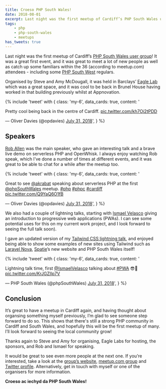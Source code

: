 ```yaml
---
title: Croeso PHP South Wales!
date: 2018-08-01
excerpt: Last night was the first meetup of Cardiff’s PHP South Wales user group.
tags:
    - php
    - php-south-wales
    - meetups
has_tweets: true
---
```

Last night was the first meetup of Cardiff’s [PHP South Wales user group][0]! It was a great first event, and it was great to meet a lot of new people as well as catch up some familiars within the 36 (according to meetup.com) attendees - including some [PHP South West][9] regulars.

Organised by Steve and Amy McDougall, it was held in Barclays’ [Eagle Lab][1] which was a great space, and it was cool to be back in Brunel House having worked in that building previously whilst at Appnovation.

{% include 'tweet' with {
    class: 'my-6',
    data_cards: true,
    content: '<p lang="en" dir="ltr">Pretty cool being back in the centre of Cardiff. <a href="https://t.co/kh7Oi2tPDD">pic.twitter.com/kh7Oi2tPDD</a></p>&mdash; Oliver Davies (@opdavies) <a href="https://twitter.com/opdavies/status/1024377438611156992?ref_src=twsrc%5Etfw">July 31, 2018</a>',
} %}

## Speakers

[Rob Allen][2] was the main speaker, who gave an interesting talk and a brave live demo on serverless PHP and OpenWhisk. I always enjoy watching Rob speak, which I’ve done a number of times at different events, and it was great to be able to chat for a while after the meetup too.

{% include 'tweet' with {
    class: 'my-6',
    data_cards: true,
    content: '<p lang="en" dir="ltr">Great to see ⁦<a href="https://twitter.com/akrabat?ref_src=twsrc%5Etfw">@akrabat</a>⁩ speaking about serverless PHP at the first ⁦<a href="https://twitter.com/phpSouthWales?ref_src=twsrc%5Etfw">@phpSouthWales</a>⁩ meetup. <a href="https://twitter.com/hashtag/php?src=hash&amp;ref_src=twsrc%5Etfw">#php</a> <a href="https://twitter.com/hashtag/phpc?src=hash&amp;ref_src=twsrc%5Etfw">#phpc</a> <a href="https://twitter.com/hashtag/cardiff?src=hash&amp;ref_src=twsrc%5Etfw">#cardiff</a> <a href="https://t.co/Q9YaQ6O1fB">pic.twitter.com/Q9YaQ6O1fB</a></p>&mdash; Oliver Davies (@opdavies) <a href="https://twitter.com/opdavies/status/1024359937063956484?ref_src=twsrc%5Etfw">July 31, 2018</a>',
} %}

We also had a couple of lightning talks, starting with [Ismael Velasco][3] giving an introduction to progressive web applications (PWAs). I can see some potential uses for this on my current work project, and I look forward to seeing the full talk soon).

I gave an updated version of my [Tailwind CSS lightning talk][4], and enjoyed being able to show some examples of new sites using Tailwind such as [Laravel Nova][5], [Spatie][6]’s new website and PHP South Wales itself!

{% include 'tweet' with {
    class: 'my-6',
    data_cards: true,
    content: '<p lang="en" dir="ltr">Lightning talk time, first <a href="https://twitter.com/IsmaelVelasco?ref_src=twsrc%5Etfw">@IsmaelVelasco</a> talking about <a href="https://twitter.com/hashtag/PWA?src=hash&amp;ref_src=twsrc%5Etfw">#PWA</a> 😎🎉 <a href="https://t.co/KrJGZlIp7V">pic.twitter.com/KrJGZlIp7V</a></p>&mdash; PHP South Wales (@phpSouthWales) <a href="https://twitter.com/phpSouthWales/status/1024377906456420352?ref_src=twsrc%5Etfw">July 31, 2018</a>',
} %}

## Conclusion

It’s great to have a meetup in Cardiff again, and having thought about organsing something myself previously, I’m glad to see someone step forward to do so. This shows that there's still a strong PHP community in Cardiff and South Wales, and hopefully this will be the first meetup of many. I’ll look forward to seeing the local community grow!

Thanks again to Steve and Amy for organising, Eagle Labs for hosting, the sponsors, and Rob and Ismael for speaking.

It would be great to see even more people at the next one. If you’re interested, take a look at the [group’s website][0], [meetup.com group][7] and [Twitter profile][8]. Alternatively, get in touch with myself or one of the organisers for more information.

**Croeso ac iechyd da PHP South Wales!**

[0]: https://www.phpsouthwales.uk
[1]: https://labs.uk.barclays/locations/cardiff-en
[2]: https://twitter.com/akrabat
[3]: https://twitter.com/IsmaelVelasco
[4]: /talks/taking-flight-with-tailwind-css
[5]: https://nova.laravel.com
[6]: https://spatie.be
[7]: https://www.meetup.com/PHP-South-Wales
[8]: https://twitter.com/phpsouthwales
[9]: https://phpsw.uk
